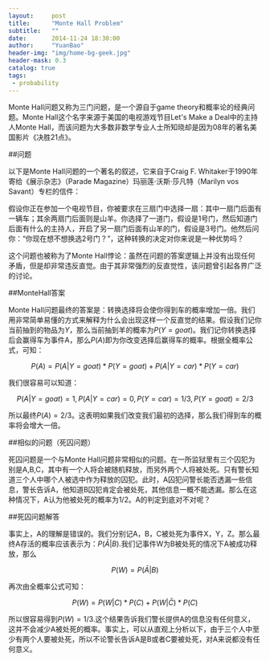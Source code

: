 ```yaml
---
layout:     post
title:      "Monte Hall Problem"
subtitle:   ""
date:       2014-11-24 18:30:00
author:     "YuanBao"
header-img: "img/home-bg-geek.jpg"
header-mask: 0.3
catalog: true
tags:
 - probability
---
```


Monte Hall问题又称为三门问题，是一个源自于game theory和概率论的经典问题。Monte Hall这个名字来源于美国的电视游戏节目Let's Make a Deal中的主持人Monte Hall，而该问题为大多数非数学专业人士所知晓却是因为08年的著名美国影片《决胜21点》。
 
##问题

以下是Monte Hall问题的一个著名的叙述，它来自于Craig F. Whitaker于1990年寄给《展示杂志》（Parade Magazine）玛丽莲·沃斯·莎凡特（Marilyn vos Savant）专栏的信件：

假设你正在参加一个电视节目，你被要求在三扇门中选择一扇：其中一扇门后面有一辆车；其余两扇门后面则是山羊。你选择了一道门，假设是1号门，然后知道门后面有什么的主持人，开启了另一扇门后面有山羊的门，假设是3号门。他然后问你：“你现在想不想换选2号门？”，这种转换的决定对你来说是一种优势吗？
 
这个问题也被称为了Monte Hall悖论：虽然在问题的答案逻辑上并没有出现任何矛盾，但是却非常违反直觉。由于其非常强烈的反直觉性，该问题曾引起各界广泛的讨论。

<!--more-->

##MonteHall答案

Monte Hall问题最终的答案是：转换选择将会使你得到车的概率增加一倍。我们用非常简单易懂的方式来解释为什么会出现这样一个反直觉的结果。假设我们记你当前抽到的物品为$Y$，那么当前抽到羊的概率为$P(Y=goat)$。我们记你转换选择后会赢得车为事件A，那么$P(A)$即为你改变选择后赢得车的概率。根据全概率公式，可知：

$$P(A) = P(A|Y=goat) * P(Y=goat) + P(A|Y=car) * P(Y=car)$$

我们很容易可以知道：

$$P(A|Y=goat) = 1, P(A|Y=car) = 0, P(Y=car) = 1/3, P(Y=goat) = 2/3$$

所以最终$P(A) = 2/3$。这表明如果我们改变我们最初的选择，那么我们得到车的概率将会增大一倍。

##相似的问题（死囚问题）

死囚问题是一个与Monte Hall问题非常相似的问题。在一所监狱里有三个囚犯为别是A,B,C，其中有一个人将会被随机释放，而另外两个人将被处死。只有警长知道三个人中哪个人被选中作为释放的囚犯。此时，A囚犯问警长能否透漏一些信息，警长告诉A，他知道B囚犯肯定会被处死，其他信息一概不能透漏。那么在这种情况下，A认为他被处死的概率为$1/2$。A的判定到底对不对呢？

##死囚问题解答

事实上，A的理解是错误的。我们分别记A，B，C被处死为事件X，Y，Z。那么最终A存活的概率应该表示为：$P(\bar{A}|B)$.我们记事件W为B被处死的情况下A被成功释放，那么

$$P(W) = P(\bar{A}|B)$$

再次由全概率公式可知：

$$P(W) = P(W|C) * P(C) + P(W|\bar{C}) * P(C)$$

所以很容易得到$P(W) = 1/3$.这个结果告诉我们警长提供A的信息没有任何意义，这并不会减少A被处死的概率。事实上，可以从直观上分析以下，由于三个人中至少有两个人要被处死，所以不论警长告诉A是B或者C要被处死，对A来说都没有任何意义。








